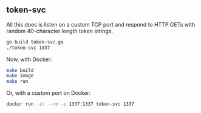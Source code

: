 ## token-svc

All this does is listen on a custom TCP port and respond to HTTP GETs with random 40-character length token strings.

```sh
go build token-svc.go
./token-svc 1337
```

Now, with Docker:

```sh
make build
make image
make run
```

Or, with a custom port on Docker:

```sh
docker run -it --rm -p 1337:1337 token-svc 1337
```
